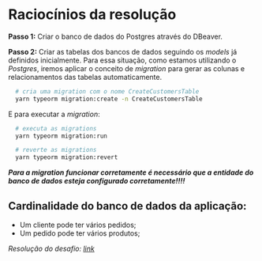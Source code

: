 # Raciocínios da resolução

**Passo 1:** Criar o banco de dados do Postgres através do DBeaver.

**Passo 2:** Criar as tabelas dos bancos de dados seguindo os _models_ já definidos inicialmente. Para essa situação, como estamos utilizando o _Postgres_, iremos aplicar o conceito de _migration_ para gerar as colunas e relacionamentos das tabelas automaticamente.

```bash
  # cria uma migration com o nome CreateCustomersTable
  yarn typeorm migration:create -n CreateCustomersTable
```

E para executar a _migration_:

```bash
  # executa as migrations
  yarn typeorm migration:run

  # reverte as migrations
  yarn typeorm migration:revert
```

**_Para a migration funcionar corretamente é necessário que a entidade do banco de dados esteja configurado corretamente!!!!_**

## Cardinalidade do banco de dados da aplicação:

- Um cliente pode ter vários pedidos;
- Um pedido pode ter vários produtos;

_Resolução do desafio: [link](https://www.youtube.com/watch?v=nYcdmLIPr7s)_
